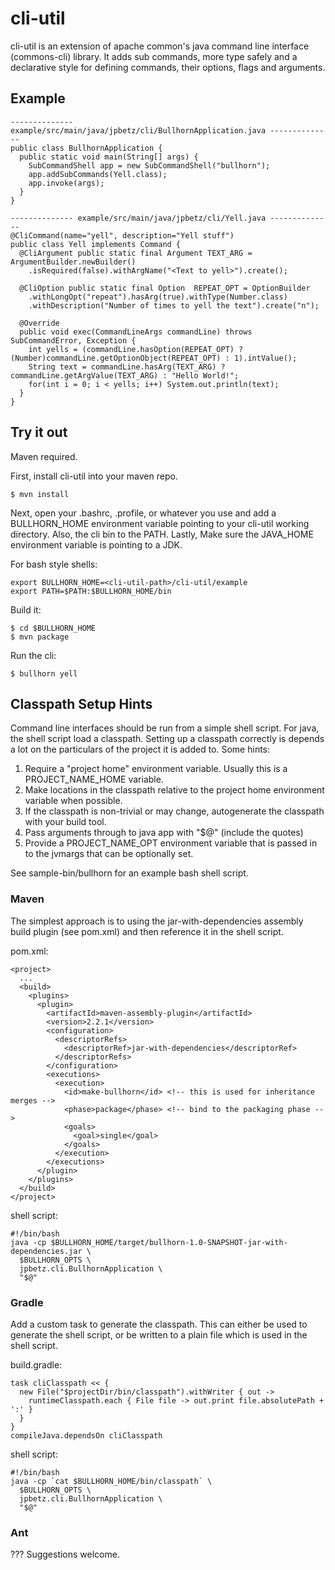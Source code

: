 cli-util
========

cli-util is an extension of apache common's java command line interface (commons-cli) 
library. It adds sub commands, more type safely and a declarative style for defining 
commands, their options, flags and arguments.

Example
-------

    -------------- example/src/main/java/jpbetz/cli/BullhornApplication.java --------------
    public class BullhornApplication {
      public static void main(String[] args) {
        SubCommandShell app = new SubCommandShell("bullhorn");
        app.addSubCommands(Yell.class);
        app.invoke(args);
      }
    }
    
    -------------- example/src/main/java/jpbetz/cli/Yell.java --------------
    @CliCommand(name="yell", description="Yell stuff")
    public class Yell implements Command {
      @CliArgument public static final Argument TEXT_ARG = ArgumentBuilder.newBuilder()
        .isRequired(false).withArgName("<Text to yell>").create();
      
      @CliOption public static final Option  REPEAT_OPT = OptionBuilder
        .withLongOpt("repeat").hasArg(true).withType(Number.class)
        .withDescription("Number of times to yell the text").create("n");
      
      @Override
      public void exec(CommandLineArgs commandLine) throws SubCommandError, Exception {
        int yells = (commandLine.hasOption(REPEAT_OPT) ? (Number)commandLine.getOptionObject(REPEAT_OPT) : 1).intValue();
        String text = commandLine.hasArg(TEXT_ARG) ? commandLine.getArgValue(TEXT_ARG) : "Hello World!";
        for(int i = 0; i < yells; i++) System.out.println(text);
      }
    }


Try it out
-----------

Maven required.

First, install cli-util into your maven repo.

    $ mvn install

Next, open your .bashrc, .profile, or whatever you use and add a BULLHORN_HOME environment variable 
pointing to your cli-util working directory. Also, the cli bin to the PATH. 
Lastly, Make sure the JAVA_HOME environment variable is pointing to a JDK.

For bash style shells: 

    export BULLHORN_HOME=<cli-util-path>/cli-util/example
    export PATH=$PATH:$BULLHORN_HOME/bin

Build it:

    $ cd $BULLHORN_HOME
    $ mvn package

Run the cli:

    $ bullhorn yell

Classpath Setup Hints
-------------------------------

Command line interfaces should be run from a simple shell script.  For java, the shell script
load a classpath.  Setting up a classpath correctly is depends a lot on the particulars of the
project it is added to.  Some hints:

1. Require a "project home" environment variable.  Usually this is a PROJECT_NAME_HOME variable.
2. Make locations in the classpath relative to the project home environment variable when possible.
3. If the classpath is non-trivial or may change, autogenerate the classpath with your build tool.
4. Pass arguments through to java app with "$@" (include the quotes)
5. Provide a PROJECT_NAME_OPT environment variable that is passed in to the jvmargs that can be optionally set.

See sample-bin/bullhorn for an example bash shell script.

### Maven

The simplest approach is to using the jar-with-dependencies assembly build plugin (see pom.xml)
and then reference it in the shell script.

pom.xml:

    <project>
      ...
      <build>
        <plugins>
          <plugin>
            <artifactId>maven-assembly-plugin</artifactId>
            <version>2.2.1</version>
            <configuration>
              <descriptorRefs>
                <descriptorRef>jar-with-dependencies</descriptorRef>
              </descriptorRefs>
            </configuration>
            <executions>
              <execution>
                <id>make-bullhorn</id> <!-- this is used for inheritance merges -->
                <phase>package</phase> <!-- bind to the packaging phase -->
                <goals>
                  <goal>single</goal>
                </goals>
              </execution>
            </executions>
          </plugin>
        </plugins>
      </build>
    </project>

shell script:

    #!/bin/bash
    java -cp $BULLHORN_HOME/target/bullhorn-1.0-SNAPSHOT-jar-with-dependencies.jar \
      $BULLHORN_OPTS \
      jpbetz.cli.BullhornApplication \
      "$@"

### Gradle

Add a custom task to generate the classpath.  This can either be used to generate the shell script, or
be written to a plain file which is used in the shell script.

build.gradle:

    task cliClasspath << {
      new File("$projectDir/bin/classpath").withWriter { out ->
        runtimeClasspath.each { File file -> out.print file.absolutePath + ':' }
      }
    }
    compileJava.dependsOn cliClasspath

shell script:

    #!/bin/bash
    java -cp `cat $BULLHORN_HOME/bin/classpath` \
      $BULLHORN_OPTS \
      jpbetz.cli.BullhornApplication \
      "$@"

### Ant

??? Suggestions welcome.
